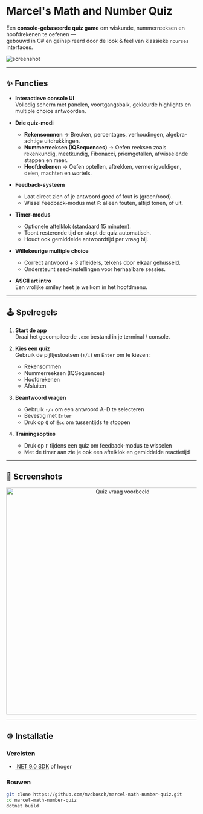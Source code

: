 # Marcel's Math and Number Quiz

Een **console-gebaseerde quiz game** om wiskunde, nummerreeksen en hoofdrekenen te oefenen —  
gebouwd in C# en geïnspireerd door de look & feel van klassieke `ncurses` interfaces.

![screenshot](docs/screenshot.png)

---

## ✨ Functies

- **Interactieve console UI**  
  Volledig scherm met panelen, voortgangsbalk, gekleurde highlights en multiple choice antwoorden.

- **Drie quiz-modi**  
  - **Rekensommen** → Breuken, percentages, verhoudingen, algebra-achtige uitdrukkingen.  
  - **Nummerreeksen (IQSequences)** → Oefen reeksen zoals rekenkundig, meetkundig, Fibonacci, priemgetallen, afwisselende stappen en meer.  
  - **Hoofdrekenen** → Oefen optellen, aftrekken, vermenigvuldigen, delen, machten en wortels.

- **Feedback-systeem**  
  - Laat direct zien of je antwoord goed of fout is (groen/rood).  
  - Wissel feedback-modus met `F`: alleen fouten, altijd tonen, of uit.  

- **Timer-modus**  
  - Optionele aftelklok (standaard 15 minuten).  
  - Toont resterende tijd en stopt de quiz automatisch.  
  - Houdt ook gemiddelde antwoordtijd per vraag bij.

- **Willekeurige multiple choice**  
  - Correct antwoord + 3 afleiders, telkens door elkaar gehusseld.  
  - Ondersteunt seed-instellingen voor herhaalbare sessies.

- **ASCII art intro**  
  Een vrolijke smiley heet je welkom in het hoofdmenu.

---

## 🕹️ Spelregels

1. **Start de app**  
   Draai het gecompileerde `.exe` bestand in je terminal / console.

2. **Kies een quiz**  
   Gebruik de pijltjestoetsen (`↑/↓`) en `Enter` om te kiezen:
   - Rekensommen  
   - Nummerreeksen (IQSequences)  
   - Hoofdrekenen  
   - Afsluiten  

3. **Beantwoord vragen**  
   - Gebruik `↑/↓` om een antwoord A–D te selecteren  
   - Bevestig met `Enter`  
   - Druk op `Q` of `Esc` om tussentijds te stoppen

4. **Trainingsopties**  
   - Druk op `F` tijdens een quiz om feedback-modus te wisselen  
   - Met de timer aan zie je ook een aftelklok en gemiddelde reactietijd  

---

## 📸 Screenshots

<p align="center">
  <img src="docs/quiz-example.png" width="600" alt="Quiz vraag voorbeeld"/>
</p>

---

## ⚙️ Installatie

### Vereisten
- [.NET 9.0 SDK](https://dotnet.microsoft.com/) of hoger

### Bouwen
```bash
git clone https://github.com/mvdbosch/marcel-math-number-quiz.git
cd marcel-math-number-quiz
dotnet build
